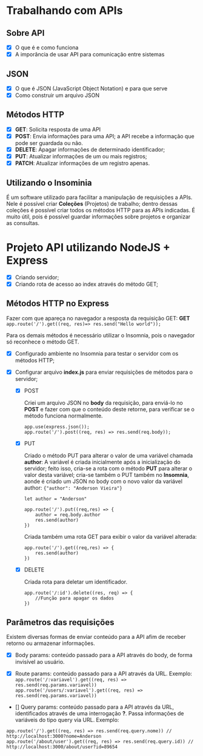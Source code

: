 # Trabalhando com APIs
## Sobre API
- [x] O que é e como funciona
- [x] A imporância de usar API para comunicação entre sistemas

## JSON
- [x] O que é JSON (JavaScript Object Notation) e para que serve
- [X] Como construir um arquivo JSON

## Métodos HTTP
- [x] **GET**: Solicita resposta de uma API
- [x] **POST**: Envia informações para uma API; a API recebe a informação que pode ser guardada ou não.
- [x] **DELETE**: Apagar informações de determinado identificador;
- [x] **PUT**: Atualizar informações de um ou mais registros;
- [x] **PATCH**: Atualizar informações de um registro apenas.

## Utilizando o Insominia
É um software utilizado para facilitar a manipulação de requisições a APIs. Nele é possível criar **Coleções** (Projetos) de trabalho; dentro dessas coleções é possível criar todos os métodos HTTP para as APIs indicadas. É muito útil, pois é possível guardar informações sobre projetos e organizar as consultas.

# Projeto API utilizando NodeJS + Express
- [x] Criando servidor;
- [x] Criando rota de acesso ao index através do método GET;

## Métodos HTTP no Express
Fazer com que apareça no navegador a resposta da requisição GET:
**GET** `app.route('/').get((req, res)=> res.send("Hello world"));`

Para os demais métodos é necessário utilizar o Insomnia, pois o navegador só reconhece o método GET.
- [x] Configurado ambiente no Insomnia para testar o servidor com os métodos HTTP;
- [x] Configurar arquivo **index.js** para enviar requisições de métodos para o servidor;

    - [x] POST
        
        Criei um arquivo JSON no **body** da requisição, para enviá-lo no **POST** e fazer com que o conteúdo deste retorne, para verificar se o método funciona normalmente.
        ```
        app.use(express.json());
        app.route('/').post((req, res) => res.send(req.body));

        ```
    - [x] PUT

        Criado o método PUT para alterar o valor de uma variável chamada **author**:
        A variável é criada inicialmente após a inicialização do servidor; feito isso, cria-se a rota com o método **PUT** para alterar o valor desta variável; cria-se também o PUT também no **Insomnia**, aonde é criado um JSON no body com o novo valor da variável author: `{"author": "Anderson Vieira"}`
        
        ```
        let author = "Anderson"

        app.route('/').put((req,res) => {
            author = req.body.author
            res.send(author)
        })

        ```
        Criada também uma rota GET para exibir o valor da variável alterada:

        ```
        app.route('/').get((req,res) => {
            res.send(author)
        })

        ```
    
    - [x] DELETE

        Criada rota para deletar um identificador.

        ```
        app.route('/:id').delete((res, req) => {
            //Função para apagar os dados
        })
        ```
## Parâmetros das requisições
Existem diversas formas de enviar conteúdo para a API afim de receber retorno ou armazenar informações.

- [x] Body params: conteúdo passado para a API através do body, de forma invisível ao usuário.

- [x] Route params: conteúdo passado para a API através da URL. Exemplo:
`app.route('/:variavel').get((req, res) => res.send(req.params.variavel))`
`app.route('/users/:variavel').get((req, res) => res.send(req.params.variavel))`

- [] Query params: conteúdo passado para a API através da URL, identificados através de uma interrogação **?**. Passa informações de variáveis do tipo query via URL. Exemplo:

```
app.route('/').get((req, res) => res.send(req.query.nome)) // http://localhost:3000?nome=Anderson
app.route('/about/user').get((req, res) => res.send(req.query.id)) // http://localhost:3000/about/user?id=89654

```